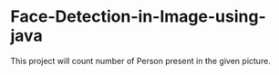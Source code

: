 # Face-Detection-in-Image-using-java
This project will count number of Person present in the given picture.
